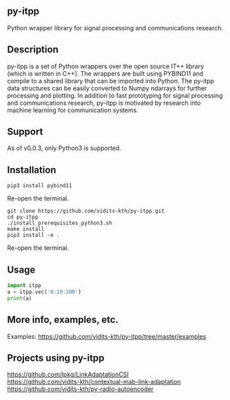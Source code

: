 ## py-itpp
Python wrapper library for signal processing and communications research.

## Description
py-itpp is a set of Python wrappers over the open source IT++ library (which is written in C++). The wrappers are built using PYBIND11 and compile to a shared library that can be imported into Python. The py-itpp data structures can be easily converted to Numpy ndarrays for further processing and plotting. In addition to fast prototyping for signal processing and communications research, py-itpp is motivated by research into machine learning for communication systems.  

## Support
As of v0.0.3, only Python3 is supported.

## Installation

```
pip3 install pybind11
```
Re-open the terminal.  

```
git clone https://github.com/vidits-kth/py-itpp.git
cd py-itpp  
./install_prerequisites_python3.sh  
make install  
pip3 install -e .  
```
Re-open the terminal.  


## Usage
```python
import itpp
a = itpp.vec('0:10:100')  
print(a)  
```
## More info, examples, etc.
Examples: https://github.com/vidits-kth/py-itpp/tree/master/examples  

## Projects using py-itpp
https://github.com/lpkg/LinkAdaptationCSI  
https://github.com/vidits-kth/contextual-mab-link-adaptation  
https://github.com/vidits-kth/py-radio-autoencoder  
